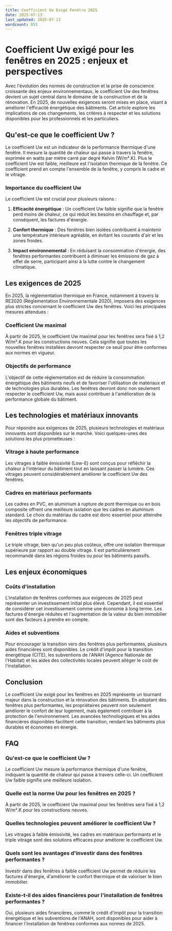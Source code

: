 ```yaml
---
title: Coefficient Uw Exigé Fenêtre 2025
date: 2025-07-13
last_updated: 2025-07-13
wordcount: 853
---
```


# Coefficient Uw exigé pour les fenêtres en 2025 : enjeux et perspectives

Avec l'évolution des normes de construction et la prise de conscience croissante des enjeux environnementaux, le coefficient Uw des fenêtres devient un sujet central dans le domaine de la construction et de la rénovation. En 2025, de nouvelles exigences seront mises en place, visant à améliorer l'efficacité énergétique des bâtiments. Cet article explore les implications de ces changements, les critères à respecter et les solutions disponibles pour les professionnels et les particuliers.

## Qu'est-ce que le coefficient Uw ?

Le coefficient Uw est un indicateur de la performance thermique d'une fenêtre. Il mesure la quantité de chaleur qui passe à travers la fenêtre, exprimée en watts par mètre carré par degré Kelvin (W/m².K). Plus le coefficient Uw est faible, meilleure est l'isolation thermique de la fenêtre. Ce coefficient prend en compte l'ensemble de la fenêtre, y compris le cadre et le vitrage.

### Importance du coefficient Uw

Le coefficient Uw est crucial pour plusieurs raisons :

1. **Efficacité énergétique** : Un coefficient Uw faible signifie que la fenêtre perd moins de chaleur, ce qui réduit les besoins en chauffage et, par conséquent, les factures d'énergie.
  
2. **Confort thermique** : Des fenêtres bien isolées contribuent à maintenir une température intérieure agréable, en évitant les courants d'air et les zones froides.

3. **Impact environnemental** : En réduisant la consommation d'énergie, des fenêtres performantes contribuent à diminuer les émissions de gaz à effet de serre, participant ainsi à la lutte contre le changement climatique.

## Les exigences de 2025

En 2025, la réglementation thermique en France, notamment à travers la RE2020 (Réglementation Environnementale 2020), imposera des exigences plus strictes concernant le coefficient Uw des fenêtres. Voici les principales mesures attendues :

### Coefficient Uw maximal

À partir de 2025, le coefficient Uw maximal pour les fenêtres sera fixé à 1,2 W/m².K pour les constructions neuves. Cela signifie que toutes les nouvelles fenêtres installées devront respecter ce seuil pour être conformes aux normes en vigueur.

### Objectifs de performance

L'objectif de cette réglementation est de réduire la consommation énergétique des bâtiments neufs et de favoriser l'utilisation de matériaux et de technologies plus durables. Les fenêtres devront donc non seulement respecter le coefficient Uw, mais aussi contribuer à l'amélioration de la performance globale du bâtiment.

## Les technologies et matériaux innovants

Pour répondre aux exigences de 2025, plusieurs technologies et matériaux innovants sont disponibles sur le marché. Voici quelques-unes des solutions les plus prometteuses :

### Vitrage à haute performance

Les vitrages à faible émissivité (Low-E) sont conçus pour réfléchir la chaleur à l'intérieur du bâtiment tout en laissant passer la lumière. Ces vitrages peuvent considérablement améliorer le coefficient Uw des fenêtres.

### Cadres en matériaux performants

Les cadres en PVC, en aluminium à rupture de pont thermique ou en bois composite offrent une meilleure isolation que les cadres en aluminium standard. Le choix du matériau du cadre est donc essentiel pour atteindre les objectifs de performance.

### Fenêtres triple vitrage

Le triple vitrage, bien qu'un peu plus coûteux, offre une isolation thermique supérieure par rapport au double vitrage. Il est particulièrement recommandé dans les régions froides ou pour les bâtiments passifs.

## Les enjeux économiques

### Coûts d'installation

L'installation de fenêtres conformes aux exigences de 2025 peut représenter un investissement initial plus élevé. Cependant, il est essentiel de considérer cet investissement comme une économie à long terme. Les factures d'énergie réduites et l'augmentation de la valeur du bien immobilier sont des facteurs à prendre en compte.

### Aides et subventions

Pour encourager la transition vers des fenêtres plus performantes, plusieurs aides financières sont disponibles. Le crédit d'impôt pour la transition énergétique (CITE), les subventions de l'ANAH (Agence Nationale de l'Habitat) et les aides des collectivités locales peuvent alléger le coût de l'installation.

## Conclusion

Le coefficient Uw exigé pour les fenêtres en 2025 représente un tournant majeur dans la construction et la rénovation des bâtiments. En adoptant des fenêtres plus performantes, les propriétaires peuvent non seulement améliorer le confort de leur logement, mais également contribuer à la protection de l'environnement. Les avancées technologiques et les aides financières disponibles facilitent cette transition, rendant les bâtiments plus durables et économes en énergie.

## FAQ

### Qu'est-ce que le coefficient Uw ?

Le coefficient Uw mesure la performance thermique d'une fenêtre, indiquant la quantité de chaleur qui passe à travers celle-ci. Un coefficient Uw faible signifie une meilleure isolation.

### Quelle est la norme Uw pour les fenêtres en 2025 ?

À partir de 2025, le coefficient Uw maximal pour les fenêtres sera fixé à 1,2 W/m².K pour les constructions neuves.

### Quelles technologies peuvent améliorer le coefficient Uw ?

Les vitrages à faible émissivité, les cadres en matériaux performants et le triple vitrage sont des solutions efficaces pour améliorer le coefficient Uw.

### Quels sont les avantages d'investir dans des fenêtres performantes ?

Investir dans des fenêtres à faible coefficient Uw permet de réduire les factures d'énergie, d'améliorer le confort thermique et de valoriser le bien immobilier.

### Existe-t-il des aides financières pour l'installation de fenêtres performantes ?

Oui, plusieurs aides financières, comme le crédit d'impôt pour la transition énergétique et les subventions de l'ANAH, sont disponibles pour aider à financer l'installation de fenêtres conformes aux normes de 2025.